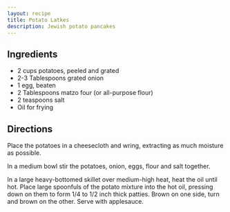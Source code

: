 ```yaml
---
layout: recipe
title: Potato Latkes
description: Jewish potato pancakes
---
```


## Ingredients

* 2 cups potatoes, peeled and grated
* 2-3 Tablespoons grated onion
* 1 egg, beaten
* 2 Tablespoons matzo four (or all-purpose flour)
* 2 teaspoons salt
* Oil for frying

## Directions

Place the potatoes in a cheesecloth and wring, extracting as much
moisture as possible.



In a medium bowl stir the potatoes, onion, eggs, flour and salt
together.

In a large heavy-bottomed skillet over medium-high heat, heat the oil
until hot. Place large spoonfuls of the potato mixture into the hot oil,
pressing down on them to form 1/4 to 1/2 inch thick patties. Brown on
one side, turn and brown on the other. Serve with applesauce.
